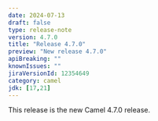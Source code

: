 ```yaml
---
date: 2024-07-13
draft: false
type: release-note
version: 4.7.0
title: "Release 4.7.0"
preview: "New release 4.7.0"
apiBreaking: ""
knownIssues: ""
jiraVersionId: 12354649
category: camel
jdk: [17,21]
---
```


This release is the new Camel 4.7.0 release.

